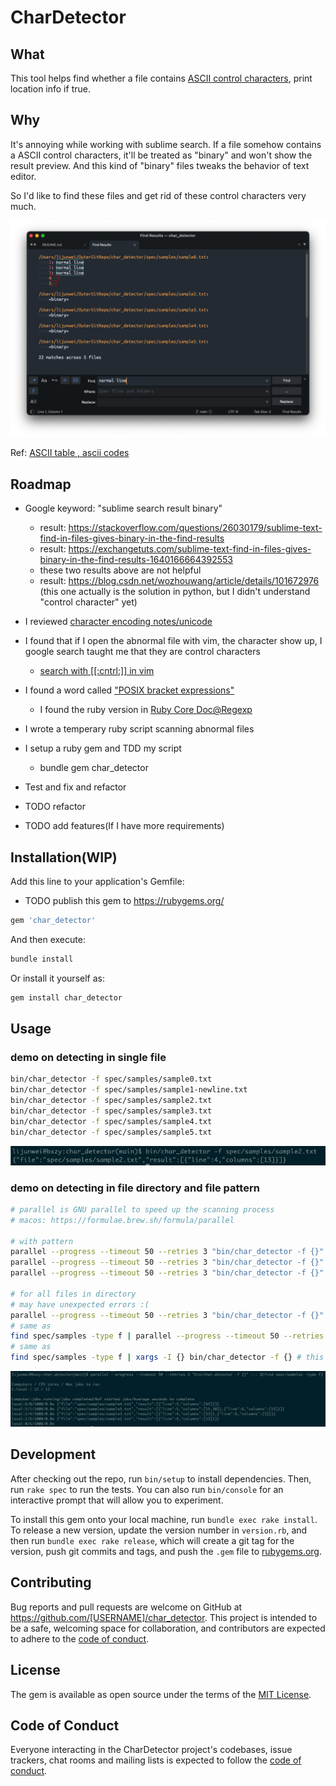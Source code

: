 # CharDetector

## What

This tool helps find whether a file contains [ASCII control characters](https://theasciicode.com.ar/), print location info if true.

## Why

It's annoying while working with sublime search. If a file somehow contains a ASCII control characters, it'll be treated as "binary" and won't show the result preview. And this kind of "binary" files tweaks the behavior of text editor.

So I'd like to find these files and get rid of these control characters very much.

![](./image/Xnip2022-05-08_13-52-58.png)

Ref: [ASCII table , ascii codes](https://theasciicode.com.ar/)

## Roadmap

+ Google keyword: "sublime search result binary"
    + result: https://stackoverflow.com/questions/26030179/sublime-text-find-in-files-gives-binary-in-the-find-results
    + result: https://exchangetuts.com/sublime-text-find-in-files-gives-binary-in-the-find-results-1640166664392553
    + these two results above are not helpful
    + result: https://blog.csdn.net/wozhouwang/article/details/101672976 (this one actually is the solution in python, but I didn't understand "control character" yet)
+ I reviewed [character encoding notes/unicode](https://github.com/liijunwei/practice/tree/main/unicode)
+ I found that if I open the abnormal file with vim, the character show up, I google search taught me that they are control characters
    + [search with [[:cntrl:]] in vim](https://stackoverflow.com/questions/3844311/how-do-i-replace-or-find-non-printable-characters-in-vim-regex)
+ I found a word called ["POSIX bracket expressions"](https://www.regular-expressions.info/posixbrackets.html)
    + I found the ruby version in [Ruby Core Doc@Regexp](https://ruby-doc.org/core-3.1.2/Regexp.html#class-Regexp-label-Character+Properties)
+ I wrote a temperary ruby script scanning abnormal files
+ I setup a ruby gem and TDD my script
    + bundle gem char_detector
+ Test and fix and refactor

+ TODO refactor
+ TODO add features(If I have more requirements)

## Installation(WIP)

Add this line to your application's Gemfile:

+ TODO publish this gem to https://rubygems.org/

```ruby
gem 'char_detector'
```

And then execute:

```bash
bundle install
```

Or install it yourself as:

```bash
gem install char_detector
```

## Usage

### demo on detecting in single file

```bash
bin/char_detector -f spec/samples/sample0.txt
bin/char_detector -f spec/samples/sample1-newline.txt
bin/char_detector -f spec/samples/sample2.txt
bin/char_detector -f spec/samples/sample3.txt
bin/char_detector -f spec/samples/sample4.txt
bin/char_detector -f spec/samples/sample5.txt
```

![](./image/Xnip2022-05-08_14-10-52.png)

### demo on detecting in file directory and file pattern

```bash
# parallel is GNU parallel to speed up the scanning process
# macos: https://formulae.brew.sh/formula/parallel

# with pattern
parallel --progress --timeout 50 --retries 3 "bin/char_detector -f {}" ::: $(find spec/samples -name \*.txt)
parallel --progress --timeout 50 --retries 3 "bin/char_detector -f {}" ::: $(find spec/samples -name \*.md)
parallel --progress --timeout 50 --retries 3 "bin/char_detector -f {}" ::: $(find spec/samples -name \*.rb)

# for all files in directory
# may have unexpected errors :(
parallel --progress --timeout 50 --retries 3 "bin/char_detector -f {}" ::: $(find spec/samples -type f)
# same as
find spec/samples -type f | parallel --progress --timeout 50 --retries 3 "bin/char_detector -f {}"
# same as
find spec/samples -type f | xargs -I {} bin/char_detector -f {} # this one is slow, so GNU parallel is recommended :D
```
![](./image/Xnip2022-05-08_14-11-04.png)

## Development

After checking out the repo, run `bin/setup` to install dependencies. Then, run `rake spec` to run the tests. You can also run `bin/console` for an interactive prompt that will allow you to experiment.

To install this gem onto your local machine, run `bundle exec rake install`. To release a new version, update the version number in `version.rb`, and then run `bundle exec rake release`, which will create a git tag for the version, push git commits and tags, and push the `.gem` file to [rubygems.org](https://rubygems.org).

## Contributing

Bug reports and pull requests are welcome on GitHub at https://github.com/[USERNAME]/char_detector. This project is intended to be a safe, welcoming space for collaboration, and contributors are expected to adhere to the [code of conduct](https://github.com/[USERNAME]/char_detector/blob/master/CODE_OF_CONDUCT.md).


## License

The gem is available as open source under the terms of the [MIT License](https://opensource.org/licenses/MIT).

## Code of Conduct

Everyone interacting in the CharDetector project's codebases, issue trackers, chat rooms and mailing lists is expected to follow the [code of conduct](https://github.com/[USERNAME]/char_detector/blob/master/CODE_OF_CONDUCT.md).
